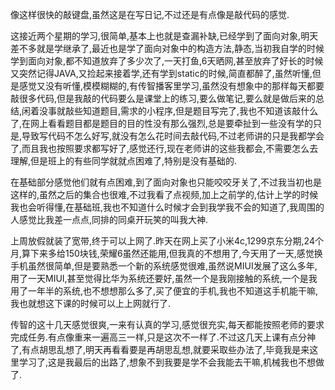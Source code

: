   像这样很快的敲键盘,虽然这是在写日记,不过还是有点像是敲代码的感觉.

  这接近两个星期的学习,很简单,基本上也就是查漏补缺,已经学到了面向对象,明天差不多就是学继承了,最近也是学了面向对象中的构造方法,静态,当初我自学的时候学到面向对象,都不知道放弃了多少次了,一天打鱼,6天晒网,甚至放弃了好长的时候又突然记得JAVA,又捡起来接着学,还有学到static的时候,简直都醉了,虽然听懂,但是感觉又没有听懂,模模糊糊的,有传智播客里学习,虽然没有想象中的那样每天都要敲很多代码,但是我敲的代码要么是课堂上的练习,要么做笔记,要么就是做后来的总结,闲着没事就敲些知道题目,需求的小程序,但是题目写完了,我也不知道该敲什么了,在网上看看题目都是题目的目的性没有那么强烈,总是要牵扯到一些没有学的只是,导致写代码不怎么好写,就没有怎么花时间去敲代码,不过老师讲的只是我都学会了,而且我也按照要求都写好了,感觉还行,现在老师讲的这些我都会,不需要怎么去理解,但是班上的有些同学就就点困难了,特别是没有基础的.

  在基础部分感觉他们就有点困难,到了面向对象也只能咬咬牙关了,不过我当初也是这样的,虽然之后的集合也很难,不过我看了点视频,加上之前学的,估计上学的时候我也会听得懂,在基础班,我也不知道什么时候才会到我学我不会的知道了,我周围的人感觉比我差一点点,同排的同桌开玩笑的叫我大神.

  上周放假就装了宽带,终于可以上网了.昨天在网上买了小米4c,1299京东分期,24个月,算下来多给150块钱,荣耀6虽然还能用,但我真的不想用了,今天用了一天,感觉换手机虽然很简单,但是要熟悉一个新的系统感觉很难,虽然说MIUI发展了这么多年,用了一天MIUI,甚至觉得比华为系统还要好,虽然一个是我刚接触的系统,一个是我用了一年半的系统,也不想想那么多了,买了便宜的手机,我也不知道这手机能干嘛,我也就想这下课的时候可以上上网就行了.

  传智的这十几天感觉很爽,一来有认真的学习,感觉很充实,每天都能按照老师的要求完成任务.有点像重来一遍高三一样,只是这次不一样了.不过这几天上课有点分神了,有点胡思乱想了,明天再看看要是再胡思乱想,就要采取些办法了,毕竟我是来这里学习了,这是我最后的出路了,想象不到我要是学不会我能去干嘛,机械我也不想做了.
